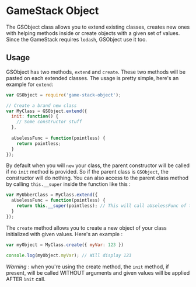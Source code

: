# GameStack Object

The GSObject class allows you to extend existing classes, creates new ones with helping methods inside or create objects 
with a given set of values. Since the GameStack requires `lodash`, GSObject use it too.

## Usage

GSObject has two methods, `extend` and `create`. These two methods will be pasted on each extended classes. The usage is
pretty simple, here's an example for `extend`:

```javascript
var GSObject = require('game-stack-object');

// Create a brand new class
var MyClass = GSObject.extend({
  init: function() {
    // Some constructor stuff
  },
  
  aUselessFunc = function(pointless) {
    return pointless;
  }
});
```

By default when you will `new` your class, the parent constructor will be called if no `init` method is provided. So
if the parent class is `GSObject`, the constructor will do nothing. You can also access to the parent class method by calling `this.__super` inside the function like this :

```javascript
var MyUbberClass = MyClass.extend({
  aUselessFunc = function(pointless) {
    return this.__super(pointless); // This will call aUselessFunc of the parent class, in this case MyClass.aUselessFunc
  }
});
```
 
The `create` method allows you to create a new object of your class initialized with given values. Here's an example :

```javascript
var myObject = MyClass.create({ myVar: 123 })

console.log(myObject.myVar); // Will display 123
```

*Warning* : when you're using the create method, the `init` method, if present, will be called WITHOUT arguments and
given values will be applied AFTER `ìnit` call.

